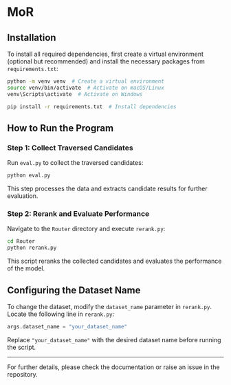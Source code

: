# MoR

## Installation
To install all required dependencies, first create a virtual environment (optional but recommended) and install the necessary packages from `requirements.txt`:

```bash
python -m venv venv  # Create a virtual environment
source venv/bin/activate  # Activate on macOS/Linux
venv\Scripts\activate  # Activate on Windows

pip install -r requirements.txt  # Install dependencies
```

## How to Run the Program

### Step 1: Collect Traversed Candidates
Run `eval.py` to collect the traversed candidates:

```bash
python eval.py
```

This step processes the data and extracts candidate results for further evaluation.

### Step 2: Rerank and Evaluate Performance
Navigate to the `Router` directory and execute `rerank.py`:

```bash
cd Router
python rerank.py
```

This script reranks the collected candidates and evaluates the performance of the model.

## Configuring the Dataset Name
To change the dataset, modify the `dataset_name` parameter in `rerank.py`. Locate the following line in `rerank.py`:

```python
args.dataset_name = "your_dataset_name"
```
Replace `"your_dataset_name"` with the desired dataset name before running the script.

---
For further details, please check the documentation or raise an issue in the repository.

